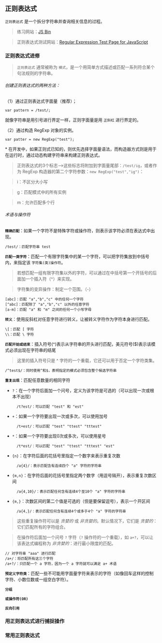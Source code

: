 ## 正则表达式

`正则表达式` 是一个拆分字符串并查询相关信息的过程。

> 练习网站：[JS Bin](http://jsbin.com/?html,output)

> 正则表达式测试网站：[Regular Expression Test Page for JavaScript](http://www.regexplanet.com/advanced/javascript/index.html)

### 正则表达式进修

> `正则表达式` 通常被称为 `模式`，是一个用简单方式描述或匹配一系列符合某个句法规则的字符串。

###### 创建正则表达式的两种方法：

（1）通过正则表达式字面量（推荐）；
	
	var pattern = /test/;

就像字符串是用引号进行界定一样，正则字面量是用 `正斜杠` 进行界定的。

（2）通过构造 RegExp 对象的实例。

	var patter = new RegExp("test");

\* 在开发中，如果正则式已知的，则优先选择字面量语法，而构造器方式则是用于在运行时，通过动态构建字符串来构建正则表达式。

> 正则表达式的3个标志——>这些标志将附加到字面量尾部：`/test/ig`，或者作为 RegExp 构造器的第二个字符参数：`new RegExp("test","ig")`：

> i：不区分大小写

> g：匹配模式中的所有实例

> m：允许匹配多个行

###### 术语与操作符

**`精确匹配`**：如果一个字符不是特殊字符或操作符，则表示该字符必须在表达式中出现。

	/test/：匹配字符串 test

**`匹配一类字符`**：匹配一个有限字符集中的某一个字符，可以把字符集放到中括号内，来指定该 `字符集(类)操作符`。

> 若想匹配一组有限字符集以外的字符，可以通过在中括号第一个开括号的后面加一个插入符（^）来实现。

> 字符集的变异操作：制定一个范围。（-）

	[abc]：匹配 "a","b","c" 中的任何一个字符
	[^abc]：匹配除了 "a","b","c" 以外的任意字符
	[a-m]：匹配 "a" 和 "m" 之间的任何一个小写字母

**`转义`**：使用反斜杠对任意字符进行转义，让被转义字符作为字符本身进行匹配。

	\[：匹配 [ 字符
	\\：匹配 \ 字符

**`匹配开始或结束`**：插入符号(^)表示从字符串的开头进行匹配，美元符号($)表示该模式必须出现在字符串的结尾

> 这里的插入符号只是 ^ 字符的一个重载，它还可以用于否定一个字符类集。

	/^test$/：同时使用^和$，表明指定的模式必须包含整个候选字符串

**`重复出现`**：匹配任意数量的相同字符

- `?`：在一个字符后面加一个问号，定义为该字符是可选的（可以出现一次或根本不出现）

		/t?est/：可以匹配 "test" 和 "est"

- `+`：如果一个字符要出现一次或多次，可以使用加号

		/t+est/：可以匹配 "test" "ttest" "tttest"

- `*`：如果一个字符要出现0次或多次，可以使用星号

		/t*est/：可以匹配 "test" "ttest" "tttest" "est"

- `{n}`：在字符后面的花括号里指定一个数字来表示重复次数

		/a{4}/：表示匹配含有连续四个 "a" 字符的字符串

- `{m,n}`：在字符后面的花括号里指定两个数字（用逗号隔开），表示重复次数区间

		/a{4,10}/：表示匹配任何含有连续4个至10个 "a" 字符的字符串

- `{m,}`：次数区间的第二个值是可选的（但是要保留逗号），表示一个开区间

		/a{4,}/：表示匹配任何含有连续4个或多于4个 "a" 字符的字符串

> 这些重复操作符可以是 *贪婪的* 或 *非贪婪的*。默认情况下，它们是 *贪婪的*：它们匹配所有的字符组合。

> 在操作符后面加一个问号 `?` 字符（`?` 操作符的一个重载），如 `a+?`，可以让该表达式编程称为 *非贪婪的*：进行最小限度的匹配。

	// 对字符串 "aaa" 进行匹配
	/a+/：将匹配所有这三个字符
	/a+?/：只匹配一个 a 字符，因为一个 a 字符就可以满足 a+ 术语

**`预定义字符类`**：匹配一些不可能用字面量字符来表示的字符（如像回车这样的控制字符、小数位数或一组空白字符）。



**`分组`**

**`或操作符(OR)`**

**`反向引用`**

### 用正则表达式进行捕捉操作

### 常用正则表达式